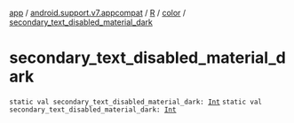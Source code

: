 [app](../../../index.md) / [android.support.v7.appcompat](../../index.md) / [R](../index.md) / [color](index.md) / [secondary_text_disabled_material_dark](./secondary_text_disabled_material_dark.md)

# secondary_text_disabled_material_dark

`static val secondary_text_disabled_material_dark: `[`Int`](https://kotlinlang.org/api/latest/jvm/stdlib/kotlin/-int/index.html)
`static val secondary_text_disabled_material_dark: `[`Int`](https://kotlinlang.org/api/latest/jvm/stdlib/kotlin/-int/index.html)